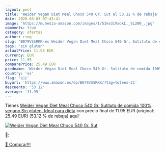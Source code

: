 ```yaml
---
layout: post
title: 'Weider Vegan Diet Meal Choco 540 Gr. Sut al 53.12 % de rebaja'
date: 2020-08-03 07:43:41
image: 'https://m.media-amazon.com/images/I/51ke3iVaokL._SL200_.jpg'
comments: true
category: ofertas
author: ring
slug: 'B079VSSRKK-es Weider Vegan Diet Meal Choco 540 Gr. Sutituto de comida...'
tags: 'sin gluten'
actualPrice: 11.95 EUR
currency: EUR
price: 11.95
comparePrice: 25.49 EUR
prodname: 'Weider Vegan Diet Meal Choco 540 Gr. Sutituto de comida 100% vegano.Sin gluten. Ideal para dieta'
country: 'es'
flag: '🇪🇸'
buyurl: 'https://www.amazon.es/dp/B079VSSRKK/?tag=tolees-21'
descuento: '53.12'
average: '11.95'
---
```


Tienes [Weider Vegan Diet Meal Choco 540 Gr. Sutituto de comida 100% vegano.Sin gluten. Ideal para dieta](https://www.amazon.es/dp/B079VSSRKK/?tag=tolees-21) con precio final de  11.95 EUR (original: 25.49 EUR) (53.12 %  de rebaja) aqui!

[![Weider Vegan Diet Meal Choco 540 Gr. Sut](https://m.media-amazon.com/images/I/51ke3iVaokL._SL200_.jpg)](https://www.amazon.es/dp/B079VSSRKK/?tag=tolees-21)

🔎:


[🛒 Comprar!!!](https://www.amazon.es/dp/B079VSSRKK/?tag=tolees-21)
